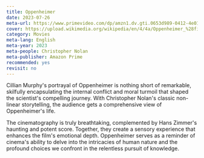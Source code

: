 ```yaml
---
title: Oppenheimer
date: 2023-07-26
meta-url: https://www.primevideo.com/dp/amzn1.dv.gti.0653d989-0412-4e01-b466-f657bf48121e
cover: https://upload.wikimedia.org/wikipedia/en/4/4a/Oppenheimer_%28film%29.jpg
category: Movies
meta-lang: English
meta-year: 2023
meta-people: Christopher Nolan
meta-publisher: Amazon Prime
recommended: yes
revisit: no
---
```

Cillian Murphy's portrayal of Oppenheimer is nothing short of remarkable, skilfully encapsulating the internal conflict and moral turmoil that shaped the scientist's compelling journey.  With Christopher Nolan's classic non-linear storytelling, the audience gets a comprehensive view of Oppenheimer's life.

The cinematography is truly breathtaking, complemented by Hans Zimmer's haunting and potent score. Together, they create a sensory experience that enhances the film's emotional depth. Oppenheimer serves as a reminder of cinema's ability to delve into the intricacies of human nature and the profound choices we confront in the relentless pursuit of knowledge.